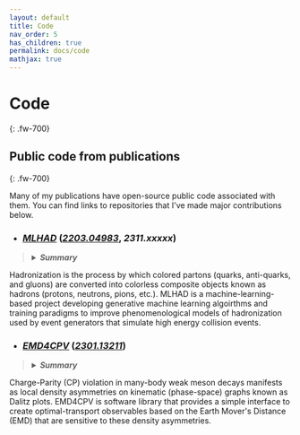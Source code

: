 ```yaml
---
layout: default
title: Code
nav_order: 5
has_children: true
permalink: docs/code
mathjax: true
---
```

# Code
{: .fw-700}

## Public code from publications
{: .fw-700}

Many of my publications have open-source public code associated with them. You can find links to repositories that I've made major contributions below.

- ### [***MLHAD***] (***[2203.04983](https://arxiv.org/abs/2203.04983)***, ***2311.xxxxx***)
><details><summary><strong><em>Summary</em></strong></summary>
  Hadronization is the process by which colored partons (quarks, anti-quarks, and gluons) are converted into colorless composite objects known as hadrons (protons, neutrons, pions, etc.). MLHAD is a machine-learning-based project developing generative machine learning algoirthms and training paradigms to improve phenomenological models of hadronization used by event generators that simulate high energy collision events. 

- ### [***EMD4CPV***] (***[2301.13211](https://arxiv.org/abs/2301.13211)***)
><details><summary><strong><em>Summary</em></strong></summary>
  Charge-Parity (CP) violation in many-body weak meson decays manifests as local density asymmetries on kinematic (phase-space) graphs known as Dalitz plots. EMD4CPV is software library that provides a simple interface to create  optimal-transport observables based on the Earth Mover's Distance (EMD) that are sensitive to these density asymmetries. 

[***MLHAD***]: https://gitlab.com/uchep/mlhad

[***EMD4CPV***]: https://github.com/adamdddave/emd4cpv